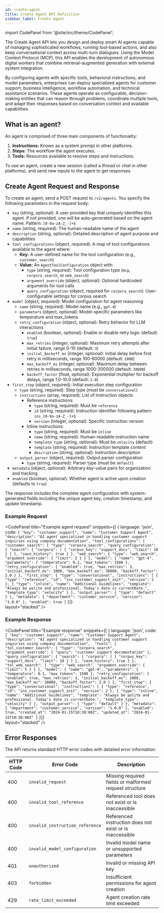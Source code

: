 ```yaml
---
id: create-agent
title: Create Agent API Definition
sidebar_label: Create Agent
---
```


import CodePanel from '@site/src/theme/CodePanel';

The Create Agent API lets you design and deploy smart AI agents capable of 
managing sophisticated workflows, running tool-based actions, and 
also keep conversational context across multi-turn dialogues. Using the Model 
Context Protocol (MCP), this API enables the development of autonomous digital 
workers that combine retrieval-augmented generation with external system 
integration.

By configuring agents with specific tools, behavioral instructions, and model 
parameters, enterprises can deploy specialized agents for customer support, 
business intelligence, workflow automation, and technical assistance scenarios. 
These agents operate as configurable, decision-making entities that can reason
through problems, coordinate multiple tools, and adapt their responses based on 
conversation context and available capabilities.

## What is an agent?

An agent is comprised of three main components of functionality:

1. **Instructions:** Known as a system prompt in other platforms.
2. **Steps:** The workflow the agent executes.
3. **Tools:** Resources available to resolve steps and instructions.

To use an agent, create a new session (called a _thread_ or _chat_ in other 
platforms), and send new inputs to the agent to get responses.

## Create Agent Request and Response

To create an agent, send a POST request to `/v2/agents`. You specify the 
following parameters in the request body:

- `key` (string, optional): A user provided key that uniquely identifies this agent. 
  If not provided, one will be auto-generated based on the agent name. Pattern: `[0-9a-zA-Z_-]+$`
- `name` (string, required): The human-readable name of the agent
- `description` (string, optional): Detailed description of agent purpose and capabilities
- `tool_configurations` (object, required): A map of tool configurations available to the agent where:
  - **Key:** A user-defined name for the tool configuration (e.g., `customer_search`)
  - **Value:** An `AgentToolConfiguration` object with:
    - `type` (string, required): Tool configuration type (`mcp`, `corpora_search`, or `web_search`)
    - `argument_override` (object, optional): Optional hardcoded arguments for tool calls
    - `query_configuration` (object, required for `corpora_search`): User-configurable settings for corpus search
- `model` (object, required): Model configuration for agent reasoning
  - `name` (string, required): Model name (e.g., `gpt-4`)
  - `parameters` (object, optional): Model-specific parameters like temperature and max_tokens
  - `retry_configuration` (object, optional): Retry behavior for LLM interactions
    - `enabled` (boolean, optional): Enable or disable retry logic (default: `true`)
    - `max_retries` (integer, optional): Maximum retry attempts after initial failure, range 0-10 (default: `3`)
    - `initial_backoff_ms` (integer, optional): Initial delay before first retry in milliseconds, range 100-60000 (default: `1000`)
    - `max_backoff_ms` (integer, optional): Maximum delay between retries in milliseconds, range 1000-300000 (default: `30000`)
    - `backoff_factor` (float, optional): Exponential multiplier for backoff delays, range 1.0-10.0 (default: `2.0`)
- `first_step` (object, required): Initial execution step configuration
  - `type` (string, required): Step type (must be `conversational`)
  - `instructions` (array, required): List of instruction objects
    - Reference instructions:
      - `type` (string, required): Must be `reference`
      - `id` (string, required): Instruction identifier following pattern `ins_[0-9a-zA-Z_-]+$`
      - `version` (integer, optional): Specific instruction version
    - Inline instructions:
      - `type` (string, required): Must be `inline`
      - `name` (string, required): Human-readable instruction name
      - `template_type` (string, optional): Must be `velocity` (default)
      - `template` (string, required): Instruction template content
      - `description` (string, optional): Instruction description
  - `output_parser` (object, required): Output parser configuration
    - `type` (string, required): Parser type (must be `default`)
- `metadata` (object, optional): Arbitrary key-value pairs for organization and tracking
- `enabled` (boolean, optional): Whether agent is active upon creation (defaults to `true`)

The response includes the complete agent configuration with system-generated fields including the unique agent key, creation timestamp, and update timestamp.

### Example Request

<CodePanel
  title="Example agent request"
  snippets={[
    {
      language: 'json',
      code: `{
  "key": "customer_support",
  "name": "Customer Support Agent", 
  "description": "AI agent specialized in handling customer support inquiries using company documentation",
  "tool_configurations": {
    "customer_search": {
      "type": "corpora_search",
      "query_configuration": {
        "search": {
          "corpora": [
            {
              "corpus_key": "support_docs",
              "limit": 10
            }
          ]
        },
        "save_history": true
      }
    },
    "web_search": {
      "type": "web_search",
      "argument_override": {
        "limit": 5
      }
    }
  },
  "model": {
    "name": "gpt-4",
    "parameters": {
      "temperature": 0.1,
      "max_tokens": 1500
    },
    "retry_configuration": {
      "enabled": true,
      "max_retries": 3,
      "initial_backoff_ms": 1000,
      "max_backoff_ms": 30000,
      "backoff_factor": 2.0
    }
  },
  "first_step": {
    "type": "conversational",
    "instructions": [
      {
        "type": "reference",
        "id": "ins_customer_support_init",
        "version": 2
      },
      {
        "type": "inline",
        "name": "Additional Guidelines",
        "template": "Always be polite and professional. Today's date is currentDate.",
        "template_type": "velocity"
      }
    ],
    "output_parser": {
      "type": "default"
    }
  },
  "metadata": {
    "department": "customer_service",
    "version": "1.0.0"
  },
  "enabled": true
}`
    }]}  
  layout="stacked"
/>

### Example Response

<CodePanel
  title="Example response"
  snippets={[
    {
      language: 'json',
      code: `{
  "key": "customer_support",
  "name": "Customer Support Agent",
  "description": "AI agent specialized in handling customer support inquiries using company documentation", 
  "tools": {
    "tol_customer_search": {
      "type": "corpora_search",
      "argument_override": {
        "query": "customer support documentation"
      },
      "query_configuration": {
        "search": {
          "corpora": [
            {
              "corpus_key": "support_docs",
              "limit": 10
            }
          ]
        },
        "save_history": true
      }
    },
    "tol_web_search": {
      "type": "web_search",
      "argument_override": {
        "limit": 5
      }
    }
  },
  "model": {
    "name": "gpt-4",
    "parameters": {
      "temperature": 0.1,
      "max_tokens": 1500
    },
    "retry_configuration": {
      "enabled": true,
      "max_retries": 3,
      "initial_backoff_ms": 1000,
      "max_backoff_ms": 30000,
      "backoff_factor": 2.0
    }
  },
  "first_step": {
    "type": "conversational",
    "instructions": [
      {
        "type": "reference",
        "id": "ins_customer_support_init",
        "version": 2
      },
      {
        "type": "inline",
        "name": "Additional Guidelines",
        "template": "Always be polite and professional. Today's date is currentDate.",
        "template_type": "velocity"
      }
    ],
    "output_parser": {
      "type": "default"
    }
  },
  "metadata": {
    "department": "customer_service",
    "version": "1.0.0"
  },
  "enabled": true,
  "created_at": "2024-01-15T10:30:00Z",
  "updated_at": "2024-01-15T10:30:00Z"
}`
    }]}  
  layout="stacked"
/>

## Error Responses

The API returns standard HTTP error codes with detailed error information:

| HTTP Code | Error Code | Description |
|-----------|------------|-------------|
| 400 | `invalid_request` | Missing required fields or malformed request structure |
| 400 | `invalid_tool_reference` | Referenced tool does not exist or is inaccessible |
| 400 | `invalid_instruction_reference` | Referenced instruction does not exist or is inaccessible |
| 400 | `invalid_model_configuration` | Invalid model name or unsupported parameters |
| 401 | `unauthorized` | Invalid or missing API key |
| 403 | `forbidden` | Insufficient permissions for agent creation |
| 429 | `rate_limit_exceeded` | Agent creation rate limit exceeded |
